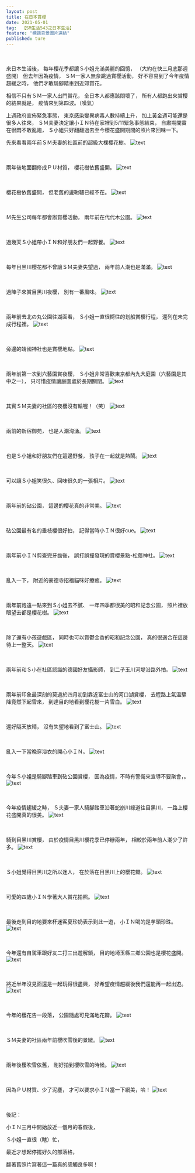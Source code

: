 ```yaml
---
layout: post
title: 在日本賞櫻
date: 2021-05-01
tag:  【SM生活543之日本生活】
feature: "標題背景圖片連結"
published: ture
---
```


<br><br>
來日本生活後，
每年櫻花季都讓Ｓ小姐充滿美麗的回憶，
（大約在快三月底那週盛開）
但去年因為疫情，
ＳＭ一家人無奈跳過賞櫻活動，
好不容易到了今年疫情趨緩之時，
他們才敢騎腳踏車到近郊賞花。

相信不只有ＳＭ一家人出門賞花，
全日本人都應該悶壞了，
所有人都跑出來賞櫻的結果就是，
疫情來到第四波。（嘆氣）

上週政府宣佈緊急事態，
東京感染變異病毒人數持續上升，
加上黃金週可能還是很多人往來，
ＳＭ夫妻決定讓小ＩＮ待在家裡到5/11緊急事態結束，
自肅期間實在很悶不敢亂跑，
Ｓ小姐只好翻翻過去至今櫻花盛開期間的照片來回味一下。

先來看看兩年前ＳＭ夫妻的社區前的超級大棵櫻花樹。
![text](https://lh3.googleusercontent.com/OF2_Vw_5m7j_oujMVczmmZshocZsAjBT3qBi_TQSo39qCke1tD9MX-p5BLz6vq5ZhK7gS3JmS356ViTi0gdLfz-P9PiqBm6JjMRksGSU6nedfF6T6uKx5OKP2T2Ny2MDA2ugvvkS2ng=w2400)


<br><br>
兩年後地面翻修成ＰＵ材質，
櫻花樹依舊盛開。
![text](https://lh3.googleusercontent.com/npokOM_cg2tpmZaaeEhGBzzlWGqvW3KozT7rn2Aspt3Bq-T28g-HcX3ovqIuab2Pkk5rv5XzDlxZL1SyBTSH1Z-eXCHGyVtk7ypVU9S_DwjR3A2m3f0MlIdxQvKXPnoFAmjIL64e_oY=w2400)


<br><br>
櫻花樹依舊盛開，
但老舊的盪鞦韆已經不在。
![text](https://lh3.googleusercontent.com/m1RqBAP0qDB03DwZc20xsvmeQr03dQ33rq6fLrL12q0Qze1v0JZ1ahesfiH6r1b1kLoW5VZWVwAP0uDT1Tk0fCoqzXihFhzQl_7wxkjUuIZQ3QEzdx3uh1O29dXq2aNnwH5HZNoD2Aw=w2400)


<br><br>
Ｍ先生公司每年都會辦賞櫻活動，
兩年前在代代木公園。
![text](https://lh3.googleusercontent.com/s7wPMq_P-wPt96j-7x0N5T3a-FXzLr2sIZTrFnY2jzb4q4wSDITCohM-sc2ywgptFR6Wmy-5eVeBlvHlRPPwBb2yf9Bl6X40LooXJ-2BB3KJ_dErqPUUKAFed67QAuxe7Nx6RJcN3P8=w2400)


<br><br>
過幾天Ｓ小姐帶小ＩＮ和好朋友們一起野餐。
![text](https://lh3.googleusercontent.com/opucXWrnMQgkNOvaZhHQPb2n4DxJx2GbqN0u2bMJD5D_M5dk8YQOSVTn-uIxMd0U6gKri8SqMdOFo42Tyji7mulYY6NYTHXhVsGCx4jQqUy8fvZszG3zbYoaKj4KTjrcsBTWCyfNNjE=w2400)


<br><br>
每年目黑川櫻花都不曾讓ＳＭ夫妻失望過，
兩年前人潮也是滿滿。
![text](https://lh3.googleusercontent.com/H6eVj2TyDdxXrjDr9XOHGyXJ9MiD3-hME4Tfw_ZSNfgesq6Uynuwm4yFKsoUqaEZNl6tVhZiOSInOWJ4ZeW9JSk-Nvo19GUYx72br8VC7Lxf3ZVY2XG8g-NPAeNanO6mA8ofVTUXxkY=w2400)


<br><br>
過陣子來賞目黑川夜櫻，
別有一番風味。
![text](https://lh3.googleusercontent.com/L9BvzwGhVgudDxOjkyA2yofkfoZZA_DISPIDM8syeOYzwDSXbHEebYcr7Cr0ExuY6uM9e-nSu2TIStBl7B4hFQrZbKo6f4KaLZ3o2BkZAzgfWJaRfXKN9WowG3IcAhikDeSx9jYJeLk=w2400)


<br><br>
兩年前去北の丸公園往湖面看，
Ｓ小姐一直很嚮往的划船賞櫻行程，
還列在未完成行程裡。
![text](https://lh3.googleusercontent.com/yU51UYCmVk82ZYgxi-9B0RO1wgP0et7E228M98rBwl42SINx1OprQuN6twMJymCW7MsfpFfTh_nNVSdGAdx4NkFfZksMJPp4kcYbyq_gbc9TCiIrJK6TnkN1MZ0OckvXzqtmO8kaUew=w2400)


<br><br>
旁邊的靖國神社也是賞櫻地點。
![text](https://lh3.googleusercontent.com/J2NNsowBTgErCmJvUpLYA7kMue8Q4dnA3oL1XGiDV08aF6_a0stRoD-6S5mqE2oTce2b2SQmVLrZ_BtgVvsws99vocEikmDf6vkxelq-uhiDn9Z9xXugUafsyJM_-uDQgaa4pte6dAc=w2400)


<br><br>
兩年前第一次到六藝園賞夜櫻，
Ｓ小姐非常喜歡東京都內九大庭園（六藝園是其中之一），
只可惜疫情讓庭園處於長期關閉。
![text](https://lh3.googleusercontent.com/n-Huh_fxW-3eiRpFjO3gVYYiU7PobrN8gQpZaHyY_ILjG3INqoBh-y71PsHcYB6lBuDE7m6PullABZdX0e5yL3AZmTfCUKjEh2noFf3w1ADgOiYlYbObbMTmLVGJKw9QM2YjCUv1LN8=w2400)


<br><br>
其實ＳＭ夫妻的社區的夜櫻沒有輸喔！（笑）
![text](https://lh3.googleusercontent.com/pPwapFAAzq_ffLzpKhOAJiL1JjZiI2cg6v-Afaa4b4ackDeZfdQoXzYFirvdYvvgXXUahy7HE4OGxDb5y44hcV1-QpwHHKTBj5top7BE98V-yB0ViY0KfCMlCE14OIsOLr7kSiJL5bk=w2400)


<br><br>
兩前的新宿御苑，
也是人潮洶湧。
![text](https://lh3.googleusercontent.com/gb4s3iLM8_DjiCAlbZUbS7mxh302d3ygqZrIlB0Ri60rgbbHY-P9C8xfwhpU92CQni36I1rF0IoozSpg6Jlh4CQsfdGLFxeu3jgiBYccKXL3vuK9SgHNjR_oAOG53op2xIzZ8ZH6qOg=w2400)


<br><br>
也是Ｓ小姐和好朋友們在這邊野餐，
孩子在一起就是熱鬧。
![text](https://lh3.googleusercontent.com/rxnxuuppVtSHcqHxkcTpxSzDaGZAuRXLRlArUQGTCKoCa9HrBctK39dw7IrIZnlSye6LFi3sWTW_j4V9d0_dDndMYZcd7-WfxgFZUxx2lYFk0HP-qYREwNtnjZCGD281fKVA_Bdf58A=w2400)


<br><br>
可以讓Ｓ小姐笑很久、回味很久的一張相片。
![text](https://lh3.googleusercontent.com/2eYnppSmb6zse1xqzb43kGWyYVxncc1rjDXZLWAISI-dfs475VJHMbUbbEv_fuwwIvwaWAvs3NEtihrgOfGIKFWIw3KQtU_HPG19SKji71BmloiF9oklEAE15Jxn40H8bzp_93q5vp0=w2400)


<br><br>
兩年前的砧公園，
這邊的櫻花真的非常美。
![text](https://lh3.googleusercontent.com/W2q7xmFatiorxmL_-6IGfFD50gSmhyVRfaDhcv_xcdixVvN8ggvW_Rld3Qj0XlwG7cVWFrhjn2us1jgFS1wKPIpZYoXJT2Y4KKTOmHtVwtzocUxW3s7zXOdrRXKzA49BljklFFDa0s4=w2400)


<br><br>
砧公園最有名的垂枝櫻很好拍，
記得當時小ＩＮ很好cue。
![text](https://lh3.googleusercontent.com/9LF2rZNvZx46vEKsbmPX4A3ElgsW2dal6BDyB3RzYq9MMUxsgCr_wkPhzdJLrGsBjuVI_E42b5D0vDCAaAgY9xmxyx8YnRXq0aq7IqgjZocgoHw5kMGhnG45iGoUqyC4EuXQng4Fomk=w2400)


<br><br>
兩年前小ＩＮ剪查完牙齒後，
誤打誤撞發現的賞櫻景點-松蔭神社。
![text](https://lh3.googleusercontent.com/wa8MbwBm8-3vruJiNimR0Tj3NzjBnbDTi4GkAIPx2r_duZSKGCLpfvgxnUsXozCyLBxCMRwVI6zDVqdvzJEBuxu9qhxXVaN4_kB7vzgj6aWZr3LmUgb8GgZ9oSrCLgS4HmrqHgGFxT0=w2400)


<br><br>
亂入一下，
附近的豪德寺招福貓咪好療癒。
![text](https://lh3.googleusercontent.com/MTgaBWPI92stVSq-LqFMbGKXSaiRvzGrFSLVven0sHYPV9lSX1lhtSEM1oR8_GDcpZbPvTTVHrkTvQJ11O_F-qt9zN7BPPLeVlYdILabHmACPATG2PAfWQd9acZU8i-6OExbpQKqXjE=w2400)


<br><br>
兩年前跑遠一點來到Ｓ小姐去不膩、
一年四季都很美的昭和記念公園，
照片裡放眼望去都是櫻花樹。
![text](https://lh3.googleusercontent.com/2JfffpC31P_sRQMcdxdkZF1DtGLrCPTN0j6trh8WTXD3X73Q60l2wSnJXjfuWREa470bN7UlPIA1eji3rRv3Wrx7cpJ7BVRx7RSq7jn0hnxL-kTsun-fny82BrOVdLyzO-SeJ5c092g=w2400)


<br><br>
除了還有小孩遊戲區，
同時也可以賞鬱金香的昭和記念公園，
真的很適合在這邊待上一整天。
![text](https://lh3.googleusercontent.com/AZAn_S1hkpFWKOKZBs4YxL7u__swR5HOHZiVIV3kJ9t4jPw5The45wGr96DqdhettlqW_Vum4XwX11k1mdSRAM09Tf5KKbO-nKnmKULusbZk5i9nuI2ktWk2tGHRTgCNzqRZQOQwlFg=w2400)


<br><br>
兩年前和Ｓ小在社區認識的德國好友攝影師，
到二子玉川河堤沿路外拍。
![text](https://lh3.googleusercontent.com/v9EPDrofO0l4r1kYlwH3NvQ36kVr8tepaDQrYFjsfmKM4ceJtFsrjLvYE5ZfazbAq4s9tA9Pj3EjIkkiU70EX92MDPJkDktyhvwviJM-Y4Q3RrtW-TumKJBRWV_5OiiEmvD1qsEiVNE=w2400)


<br><br>
兩年前印象最深刻的莫過於四月初到靠近富士山的河口湖賞櫻，
去程路上氣溫驟降竟然下起雪來，
到達目的地看到櫻花樹一片雪白。
![text](https://lh3.googleusercontent.com/mKOwrexnT-1p9HSFuVMlPeZNIt19yHhH-YdyERrUibUz2eaAw7GzKVEaBYPZs6IZIpnlBdpL64cPa1LQR8lUY1f3Wm02Dz_KTsHJfx48G1JASyWTs-jpnqkd4VA5LJyWieX2v0pKoUc=w2400)


<br><br>
還好隔天放晴，
沒有失望地看到了富士山。
![text](https://lh3.googleusercontent.com/83mgrLahmQpiJCpOaiO0SZrFK01fcJ-16BsxIWMZgDR7NhU1fwtMFC0VMcBx0qZy8nUB9zJhSLawSI36QXKLTioabwrXVDQffnjn-DyLMON2c9TOX-1U5r-fFHs_HAFMcpSEb2nqkaE=w2400)


<br><br>
亂入一下當晚穿浴衣的開心小ＩＮ。
![text](https://lh3.googleusercontent.com/tqR2SFpVQx-mPrbRWKXvxu0ykX5xwNnHcIM0DEfLuYdHm14uaoP27FFXAu2iDoSvmCPUdbvVw37JngKOBnsnxf1NqT3LuFv-HBNW3JCn6W2rv-qXa_Ug5aOGpt_GfdygCojhNyLnY-o=w2400)


<br><br>
今年Ｓ小姐是騎腳踏車到砧公園賞櫻，
因為疫情，不時有警衛來宣導不要聚會，。
![text](https://lh3.googleusercontent.com/JYQsIxQ4zdvHrT1U-wwEQ54Hynar2YD1zu9dNNnQTPRF-AmOLv3pQjMlT_aXFyUS57qOBigq9KduyBmOniJnffhcCYvA0IBiGAzeh7-V9HKdTiHGb9gd4qGveWtW1Zyz8HW-5XdnsYU=w2400)

<br><br>
今年疫情趨緩之時，
Ｓ夫妻一家人騎腳踏車沿著蛇崩川綠道往目黑川，
一路上櫻花盛開真的很美。
![text](https://lh3.googleusercontent.com/6Oc3D0TVOymH4R9LQg3kJC5qJ2U1hhHsAhfNKuyaRIRt-W7o8x_jaA4BLrSK-KTk-7fBpx0eJvuIADWb3zA9q8C9DcZHMf_fk3fd9UOcd-Yl7WEQ9fMZEcBmCRWul9XHD4itaTGOqLo=w2400)


<br><br>
騎到目黑川賞櫻，
由於疫情目黑川櫻花季已停辦兩年，
相較於兩年前人潮少了許多。
![text](https://lh3.googleusercontent.com/rJBU5W6WOsk7XdifcN22QgolJMvq_HFP0mFt81Gsr3pDOgj5D0BkX9X6MeDuaDUzWH-X9WmcRztqFUG7Sd1XOikwlLPQFfvZ2aniB-8_M5ES455TW4n1isj91U2h_71tVJCklw78O1Q=w2400)


<br><br>
Ｓ小姐覺得目黑川之所以迷人，
在於落在目黑川上的櫻花瓣。
![text](https://lh3.googleusercontent.com/23rbdpPpUNGe4e3CMEdTjKel0YvnmOKyIQd5Gp6JDIjBxD60Ek2RTgbaHXmZS019ML-TyUGNCg-HHJHIl85CXcqHtWaSSV9AkrJDIKZ3LOzfgDTM1A_1glGL7Pif3ofAbHqOHTGdP48=w2400)


<br><br>
可愛的四歲小ＩＮ學著大人賞花拍照。
![text](https://lh3.googleusercontent.com/Ket8hepnbpdTkWKHxjksLgks71oOHe3KddaUBrARc5gtg-iRvgS2wPOW_tLkrlhx6t2dv_GpSsFxy7cMTssXdRywgrxMLG-g27aBPfOL-CUG6zkS03z5XfV4zD0OgEKU2uN3e3Hsg5k=w2400)


<br><br>
最後走到目的地要來杯迷客夏珍奶表示到此一遊，
小ＩＮ喝的是芋頭珍珠。
![text](https://lh3.googleusercontent.com/cXcvQ4LcFstuAUKtr2NGltORpuQ5rzIrS_LoNbiXNQb7hhO1MRVgeH_5taJrxLAQFuB35LNQkaTh20_Fl0LwEPt9J0ER4Pi5aWES9AEwM5X87ZJjGzzSbFuqAIKStLfn_wlUvflpcm4=w2400)


<br><br>
今年還有自駕車跟好友二打三出遊解鎖，
目的地埼玉縣三鄉公園也是櫻花盛開。
![text](https://lh3.googleusercontent.com/2_donJF5kyuI6i76vkUN82uQyGQFVcqDvDyFBT99VoFPIV6WyPDQcxhOSqPIi5ixa2xqaIPVELMvwP43h9gaFcAbCVTvSsn3vy7T51tBjwr422qFEep4pU8UvbAzwATakNqgT1Cbaow=w2400)


<br><br>
將近半年沒見面還是一起玩得很盡興，
好希望疫情趨緩後我們還能再一起出遊。
![text](https://lh3.googleusercontent.com/8BQW1ujorgxpHJB5WymepebXVKMD0JS0LwSu6XSXaYBszit1BlNdcPAKAEYHRoXYaWUK2f3yvVVp6u_iOWwdUXwm__XoyP8QoIuYsavlowBGivWaL7klE74V5QUpmM6tB2tL0Bx6LFU=w2400)


<br><br>
今年的櫻花告一段落，
公園隨處可見滿地花瓣。
![text](https://lh3.googleusercontent.com/t9PQEwi7lOisy0Mzx9zJ7uBhrhh6cDt1F1tq7bwpbq2X1RRg50agWT2-fyfP9JPLmf6F1dUqwIN2oXsXr3ESsN2xL3hDvWRHsSd-Q-nK-qJ154HO0e8au5X4lN3TlCfUEdGwxviiAwk=w2400)


<br><br>
ＳＭ夫妻的社區兩年前櫻吹雪後的景緻。
![text](https://lh3.googleusercontent.com/R5BwyUj4us704jj7vgr4v3Yb8q7hAABhTpeM852W5k7EJmKZuT69dSUGrtr99Kw5XAIEJGOK-iSqJgFeIyCHzjihPr21q2IAVTq7bIPMyPJNpS_4r6brv1kOQZDeqeO1uYFapCVYJi4=w2400)


<br><br>
兩年後櫻吹雪依舊，
剛好拍到櫻吹雪的時候。
![text](https://lh3.googleusercontent.com/jBUaMbHdiFw43fC2nlIs92q9rLIurgYtVhM0Ydb8UuFmMUPrUCkhL4UFSMSXpn2zgYR4LwIZO39LxgPRAi45tf87j7p4nePRsu5TepYbsK5p1_pwUqizc5jWLX64FESDellZxnfFb8w=w2400)


<br><br>
因為ＰＵ材質、少了泥塵，
才可以要求小ＩＮ當一下網美，哈！
![text](https://lh3.googleusercontent.com/Y3dDBdL21nyP9Ofl1dUg2HyG56e95Ok8vLGSO2TpdbBlFTr22D7pMSuz9gYL-gNUBZr4EItCXvT_uuA0WyLIklQIoA749-qVyIAv61zdd6y1LY_4n1sQXB2l9RhFyrcTfZn8I9vakvY=w2400)


<br><br>
後記：

小ＩＮ三月中開始放近一個月的春假後，

Ｓ小姐一直很（瞎）忙，

最近才想起停擺好久的部落格，

翻著舊照片寫著這一篇真的感觸良多啊！
